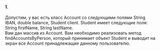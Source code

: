 #### 1.

Допустим, у вас есть класс Account со следующими полями String IBAN, double balance, Student client. Student имеет следующие поля: String firstName, String lastName.  
Вам дан массив из Account. Вам необходимо реализовать метод findAccountsByPerson, который принимает объект Student и выводит на экран все Account принадлежащие данному пользователю.
